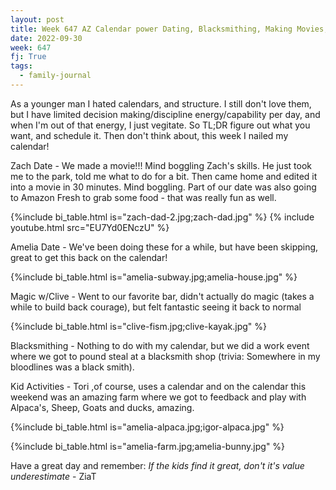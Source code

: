 ```yaml
---
layout: post
title: Week 647 AZ Calendar power Dating, Blacksmithing, Making Movies, and Kissing Alpacas
date: 2022-09-30
week: 647
fj: True
tags:
  - family-journal
---
```


As a younger man I hated calendars, and structure. I still don't love them, but I have limited decision making/discipline energy/capability per day, and when I'm out of that energy, I just vegitate. So TL;DR figure out what you want, and schedule it. Then don't think about, this week I nailed my calendar!

Zach Date - We made a movie!!! Mind boggling Zach's skills. He just took me to the park, told me what to do for a bit. Then came home and edited it into a movie in 30 minutes. Mind boggling. Part of our date was also going to Amazon Fresh to grab some food - that was really fun as well.

{%include bi_table.html is="zach-dad-2.jpg;zach-dad.jpg" %}
{% include youtube.html src="EU7Yd0ENczU" %}

Amelia Date - We've been doing these for a while, but have been skipping, great to get this back on the calendar!

{%include bi_table.html is="amelia-subway.jpg;amelia-house.jpg" %}

Magic w/Clive - Went to our favorite bar, didn't actually do magic (takes a while to build back courage), but felt fantastic seeing it back to normal

{%include bi_table.html is="clive-fism.jpg;clive-kayak.jpg" %}

Blacksmithing - Nothing to do with my calendar, but we did a work event where we got to pound steal at a blacksmith shop (trivia: Somewhere in my bloodlines was a black smith).

Kid Activities - Tori ,of course, uses a calendar and on the calendar this weekend was an amazing farm where we got to feedback and play with Alpaca's, Sheep, Goats and ducks, amazing.

{%include bi_table.html is="amelia-alpaca.jpg;igor-alpaca.jpg" %}

{%include bi_table.html is="amelia-farm.jpg;amelia-bunny.jpg" %}

Have a great day and remember: _If the kids find it great, don't it's value underestimate_ - ZiaT
